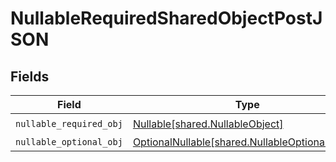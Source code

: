 # NullableRequiredSharedObjectPostJSON


## Fields

| Field                                                                                            | Type                                                                                             | Required                                                                                         | Description                                                                                      | Example                                                                                          |
| ------------------------------------------------------------------------------------------------ | ------------------------------------------------------------------------------------------------ | ------------------------------------------------------------------------------------------------ | ------------------------------------------------------------------------------------------------ | ------------------------------------------------------------------------------------------------ |
| `nullable_required_obj`                                                                          | [Nullable[shared.NullableObject]](../../models/shared/nullableobject.md)                         | :heavy_check_mark:                                                                               | N/A                                                                                              | <nil>                                                                                            |
| `nullable_optional_obj`                                                                          | [OptionalNullable[shared.NullableOptionalObject]](../../models/shared/nullableoptionalobject.md) | :heavy_minus_sign:                                                                               | N/A                                                                                              |                                                                                                  |